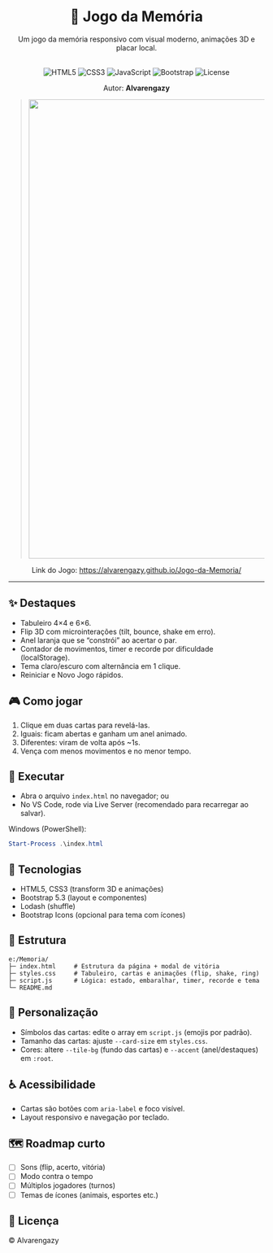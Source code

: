 <div align="center">

# 🧠 Jogo da Memória

Um jogo da memória responsivo com visual moderno, animações 3D e placar local.

<br>

<img alt="HTML5" src="https://img.shields.io/badge/HTML5-E96228?style=for-the-badge&logo=html5&logoColor=white">
<img alt="CSS3" src="https://img.shields.io/badge/CSS3-2862E9?style=for-the-badge&logo=css3&logoColor=white">
<img alt="JavaScript" src="https://img.shields.io/badge/JavaScript-F7DF1E?style=for-the-badge&logo=javascript&logoColor=222">
<img alt="Bootstrap" src="https://img.shields.io/badge/Bootstrap-7A11F5?style=for-the-badge&logo=bootstrap&logoColor=white">
<img alt="License" src="https://img.shields.io/badge/License-MIT-2ea44f?style=for-the-badge">

<br>

Autor: <strong>Alvarengazy</strong>

> <img alt="Image" width="1408" height="903" src="https://private-user-images.githubusercontent.com/221409936/487530455-fa947694-98a8-470f-a67b-8a93d8724fc1.png?jwt=eyJ0eXAiOiJKV1QiLCJhbGciOiJIUzI1NiJ9.eyJpc3MiOiJnaXRodWIuY29tIiwiYXVkIjoicmF3LmdpdGh1YnVzZXJjb250ZW50LmNvbSIsImtleSI6ImtleTUiLCJleHAiOjE3NTc0NjE4NTUsIm5iZiI6MTc1NzQ2MTU1NSwicGF0aCI6Ii8yMjE0MDk5MzYvNDg3NTMwNDU1LWZhOTQ3Njk0LTk4YTgtNDcwZi1hNjdiLThhOTNkODcyNGZjMS5wbmc_WC1BbXotQWxnb3JpdGhtPUFXUzQtSE1BQy1TSEEyNTYmWC1BbXotQ3JlZGVudGlhbD1BS0lBVkNPRFlMU0E1M1BRSzRaQSUyRjIwMjUwOTA5JTJGdXMtZWFzdC0xJTJGczMlMkZhd3M0X3JlcXVlc3QmWC1BbXotRGF0ZT0yMDI1MDkwOVQyMzQ1NTVaJlgtQW16LUV4cGlyZXM9MzAwJlgtQW16LVNpZ25hdHVyZT04YzE0ZDdiMGM5NDk5Y2NkNjAwOGU2OTBjNTVkZjE3ZGQ0ODVjN2UwM2JlOTk5NWI5MDNmMzNkNzM0YmQwM2I3JlgtQW16LVNpZ25lZEhlYWRlcnM9aG9zdCJ9.lC44QJFdrofioDEOrakc1234FjK3T2YiQ6XW7ZCb45A">

Link do Jogo: https://alvarengazy.github.io/Jogo-da-Memoria/

</div>

---

## ✨ Destaques
- Tabuleiro 4×4 e 6×6.
- Flip 3D com microinterações (tilt, bounce, shake em erro).
- Anel laranja que se “constrói” ao acertar o par.
- Contador de movimentos, timer e recorde por dificuldade (localStorage).
- Tema claro/escuro com alternância em 1 clique.
- Reiniciar e Novo Jogo rápidos.

## 🎮 Como jogar
1) Clique em duas cartas para revelá-las.  
2) Iguais: ficam abertas e ganham um anel animado.  
3) Diferentes: viram de volta após ~1s.  
4) Vença com menos movimentos e no menor tempo.

## 🚀 Executar
- Abra o arquivo `index.html` no navegador; ou
- No VS Code, rode via Live Server (recomendado para recarregar ao salvar).

Windows (PowerShell):

```powershell
Start-Process .\index.html
```

## 🧩 Tecnologias
- HTML5, CSS3 (transform 3D e animações)
- Bootstrap 5.3 (layout e componentes)
- Lodash (shuffle)
- Bootstrap Icons (opcional para tema com ícones)

## 📁 Estrutura
```
e:/Memoria/
├─ index.html     # Estrutura da página + modal de vitória
├─ styles.css     # Tabuleiro, cartas e animações (flip, shake, ring)
├─ script.js      # Lógica: estado, embaralhar, timer, recorde e tema
└─ README.md
```

## 🎨 Personalização
- Símbolos das cartas: edite o array em `script.js` (emojis por padrão).  
- Tamanho das cartas: ajuste `--card-size` em `styles.css`.  
- Cores: altere `--tile-bg` (fundo das cartas) e `--accent` (anel/destaques) em `:root`.

## ♿ Acessibilidade
- Cartas são botões com `aria-label` e foco visível.  
- Layout responsivo e navegação por teclado.

## 🗺️ Roadmap curto
- [ ] Sons (flip, acerto, vitória)  
- [ ] Modo contra o tempo  
- [ ] Múltiplos jogadores (turnos)  
- [ ] Temas de ícones (animais, esportes etc.)

## 📜 Licença
© Alvarengazy



